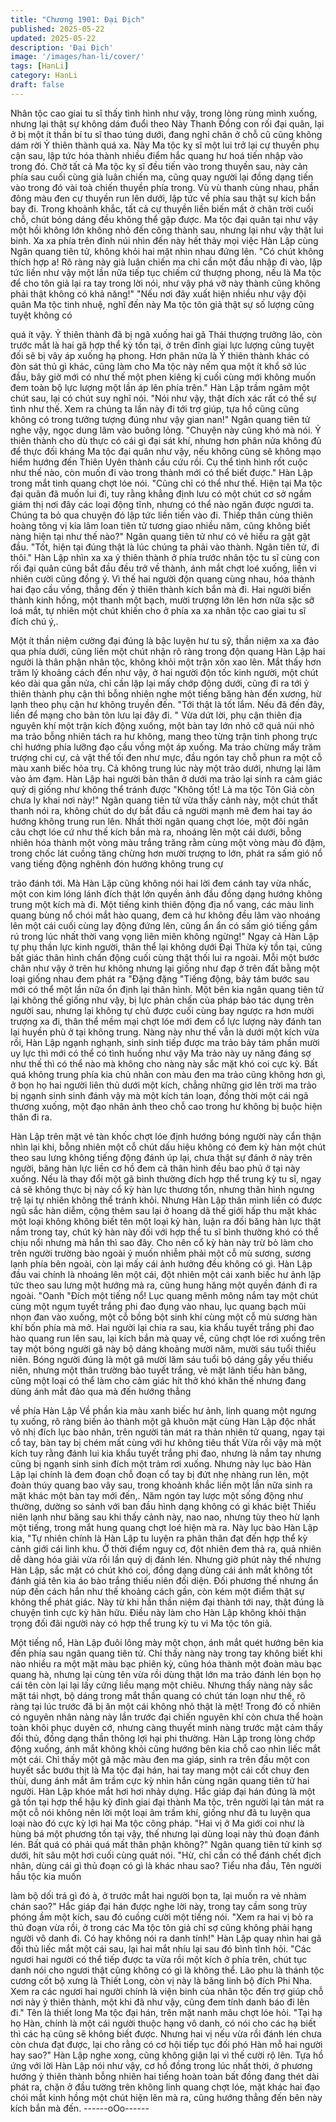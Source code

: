 ```yaml
---
title: "Chương 1901: Đại Địch"
published: 2025-05-22
updated: 2025-05-22
description: 'Đại Địch'
image: '/images/han-li/cover/'
tags: [HanLi]
category: HanLi
draft: false
---
```


Nhân tộc cao giai tu sĩ thấy tình hình như vậy, trong lòng rùng
mình xuống, nhưng lại thật sự không dám đuổi theo
Này Thanh Đồng con rối đại quân, lại ở bị một ít thần bí tu sĩ thao
túng dưới, đang nghỉ chân ở chỗ cũ cũng không dám rời Ỷ thiên
thành quá xa.
Này Ma tộc kỵ sĩ một lui trở lại cự thuyền phụ cận sau, lập tức
hóa thành nhiều điểm hắc quang hư hoá tiến nhập vào trong đó.
Chờ tất cả Ma tộc kỵ sĩ đều tiến vào trong thuyền sau, này cản
phía sau cuối cùng già luân chiến ma, cũng quay người lại đồng
dạng tiến vào trong đó vài toà chiến thuyền phía trong.
Vù vù thanh cùng nhau, phần đông màu đen cự thuyền run lên
dưới, lập tức về phía sau thật sự kích bắn bay đi. Trong khoảnh
khắc, tất cả cự thuyền liền biến mất ở chân trời cuối chỗ, chút
bóng dáng đều không thể gặp được.
Ma tộc đại quân tại như vậy một hồi không lớn không nhỏ đến
công thành sau, nhưng lại như vậy thật lui binh.
Xa xa phía trên đỉnh núi nhìn đến này hết thảy mọi việc Hàn Lập
cùng Ngân quang tiên tử, không khỏi hai mặt nhìn nhau đứng lên.
"Có chút không thích hợp a! Rõ ràng này già luân chiến ma chỉ
cần một đầu nhập đi vào, lập tức liền như vậy một lần nữa tiếp tục
chiếm cứ thượng phong, nếu là Ma tộc để cho tôn giả lại ra tay
trong lời nói, như vậy phá vỡ này thành cũng không phải thật
không có khả năng!"
"Nếu nơi đây xuất hiện nhiều như vậy đội quân Ma tộc tinh nhuệ,
nghĩ đến này Ma tộc tôn giả thật sự số lượng cũng tuyệt không có

quá ít vậy. Ỷ thiên thành đã bị ngã xuống hai gã Thái thượng
trưởng lão, còn trước mắt là hai gã hợp thể kỳ tồn tại, ở trên đỉnh
giai lực lượng cũng tuyệt đối sẽ bị vây áp xuống hạ phong. Hơn
phân nửa là Ỷ thiên thành khác có đòn sát thủ gì khác, cũng làm
cho Ma tộc này nếm qua một ít khổ sở lúc đầu, bây giờ mới có
như thế một phen kiêng kị cuối cùng mới không muốn đem toàn
bộ lực lượng một lần áp lên phía trên." Hàn Lập trầm ngâm một
chút sau, lại có chút suy nghĩ nói.
"Nói như vậy, thật đích xác rất có thể sự tình như thế. Xem ra
chúng ta lần này đi tới trợ giúp, tựa hồ cũng cũng không có trong
tưởng tượng đúng như vậy gian nan!" Ngân quang tiên tử nghe
vậy, ngọc dung lâm vào buông lỏng.
"Chuyện này cũng khó mà nói. Ỷ thiên thành cho dù thực có cái gì
đại sát khí, nhưng hơn phân nửa không đủ để thực đối kháng Ma
tộc đại quân như vậy, nếu không cũng sẽ không mạo hiểm hướng
đến Thiên Uyên thành cầu cứu rồi. Cụ thể tình hình rốt cuộc như
thế nào, còn muốn đi vào trong thành mới có thể biết được." Hàn
Lập trong mắt tinh quang chợt lóe nói.
"Cũng chỉ có thể như thế. Hiện tại Ma tộc đại quân đã muốn lui đi,
tuy rằng khẳng định lưu có một chút cơ sở ngầm giám thị nơi đây
các loại động tĩnh, nhưng có thể nào ngăn được ngươi ta. Chúng
ta bỏ qua chuyện đó lập tức liền tiến vào đi. Thiếp thân cùng thiên
hoàng tông vị kia lâm loan tiên tử tương giao nhiều năm, cũng
không biết nàng hiện tại như thế nào?" Ngân quang tiên tử như
có vẻ hiểu ra gật gật đầu.
"Tốt, hiện tại đúng thật là lúc chúng ta phải vào thành. Ngân tiên
tử, đi thôi." Hàn Lập nhìn xa xa ỷ thiên thành ở phía trước nhân
tộc tu sĩ cùng con rối đại quân cũng bắt đầu đều trở về thành, ánh
mắt chợt loé xuống, liền vi nhiên cười cũng đồng ý.
Vì thế hai người độn quang cùng nhau, hóa thành hai đạo cầu
vồng, thẳng đến ỷ thiên thành kích bắn mà đi.
Hai người biến thành kinh hồng, một thanh một bạch, mười
trượng lớn lên hơn nữa sặc sỡ loá mắt, tự nhiên một chút khiến
cho ở phía xa xa nhân tộc cao giai tu sĩ đích chú ý,.

Một ít thần niệm cường đại đúng là bậc luyện hư tu sỹ, thần niệm
xa xa đảo qua phía dưới, cũng liền một chút nhận rõ ràng trong
độn quang Hàn Lập hai người là thân phận nhân tộc, không khỏi
một trận xôn xao lên.
Mắt thấy hơn trăm lý khoảng cách đến như vậy, ở hai người độn
tốc kinh người, một chút kéo dài qua gần nửa, chỉ cần lặp lại mấy
chớp động dưới, cũng đi ra tới ỷ thiên thành phụ cận thì bỗng
nhiên nghe một tiếng băng hàn đến xương, hừ lạnh theo phụ cận
hư không truyền đến.
"Tới thật là tốt lắm. Nếu đã đến đây, liền để mạng cho bản tôn lưu
lại đây đi.
"
Vừa dứt lời, phụ cận thiên địa nguyên khí một trận kích động
xuống, một bàn tay lớn nhỏ cỡ quả núi nhỏ ma trảo bỗng nhiên
tách ra hư không, mang theo từng trận tinh phong trực chỉ hướng
phía lưỡng đạo cầu vồng một áp xuống.
Ma trảo chừng mấy trăm trượng chi cự, cả vật thể tối đen như
mực, đầu ngón tay chỗ phun ra một cỗ màu xanh biếc hỏa trụ.
Cả không trung lúc này một trảo dưới, nhưng lại lâm vào ảm đạm.
Hàn Lập hai người bản thân ở dưới ma trảo lại sinh ra cảm giác
quỷ dị giống như không thể tránh được
"Không tốt! Là ma tộc Tôn Giả còn chưa ly khai nơi này!" Ngân
quang tiên tử vừa thấy cảnh này, một chút thất thanh nói ra,
không chút do dự bắt đầu cả người mạnh mẽ đem hai tay áo
hướng không trung run lên.
Nhất thời ngân quang chợt lóe, một đôi ngân câu chợt lóe cứ như
thế kích bắn mà ra, nhoáng lên một cái dưới, bỗng nhiên hóa
thành một vòng màu trắng trăng rằm cùng một vòng màu đỏ đậm,
trong chốc lát cuồng tăng chừng hơn mười trượng to lớn, phát ra
sấm gió nổ vang tiếng động nghênh đón hướng không trung cự

trảo đánh tới.
Mà Hàn Lập cũng không nói hai lời đem cánh tay vừa nhấc, một
con kim lóng lánh đích thật lớn quyền ảnh đầu đồng dạng hướng
không trung một kích mà đi.
Một tiếng kinh thiên động địa nổ vang, các màu linh quang bùng
nổ chói mắt hào quang, đem cả hư không đều lâm vào nhoáng
lên một cái cuối cùng lay động đứng lên, cũng ẩn ẩn có sấm gió
tiếng gầm rú trong lúc nhất thời vang vọng liên miên không
ngừng!"
Ngay cả Hàn Lập tự phụ thần lực kinh người, thân thể lại không
dưới Đại Thừa kỳ tồn tại, cũng bất giác thân hình chấn động cuối
cùng thật thối lui ra ngoài.
Mỗi một bước chân như vậy ở trên hư không nhưng lại giống như
đạp ở trên đất bằng một loại giống nhau đem phát ra "Đặng đặng
"Tiếng động, bảy tám bước sau mới có thể một lần nữa ổn định lại
thân hình.
Một bên kia ngân quang tiên tử lại không thể giống như vậy, bị lực
phản chấn của pháp bảo tác dụng trên người sau, nhưng lại
không tự chủ được cuối cùng bay ngược ra hơn mười trượng xa
đi, thân thể mềm mại chợt lóe mới đem cổ lực lượng này đánh tan
lại huyền phù ở tại không trung.
Nàng này như thế vẫn là dưới một kích vừa rồi, Hàn Lập ngạnh
nghạnh, sinh sinh tiếp được ma trảo bảy tám phần mười uy lực thì
mới có thể có tình huống như vậy
Ma trảo này uy năng đáng sợ như thế thì có thể nào mà không
cho nàng này sắc mặt khó coi cực kỳ.
Bất quá không trung phía kia chủ nhân con màu đen ma trảo cũng
không hơn gì, ở bọn họ hai người liên thủ dưới một kích, chẳng
những giơ lên trời ma trảo bị ngạnh sinh sinh đánh vậy mà một
kích tán loạn, đồng thời một cái ngã thương xuống, một đạo nhân
ảnh theo chỗ cao trong hư không bị buộc hiện thân đi ra.

Hàn Lập trên mặt vẻ tàn khốc chợt lóe định hướng bóng người
này cẩn thận nhìn lại khi, bỗng nhiên một cỗ chút dấu hiệu không
có đem kỳ hàn một chút theo sau lưng không tiếng động đánh úp
lại, chưa thật sự đánh ở này trên người, băng hàn lực liền cơ hồ
đem cả thân hình đều bao phủ ở tại này xuống.
Nếu là thay đổi một gã bình thường đích hợp thể trung kỳ tu sĩ,
ngay cả sẽ không thực bị này cổ kỳ hàn lực thương tổn, nhưng
thân hình ngưng trệ lại tự nhiên không thể tránh khỏi.
Nhưng Hàn Lập thân mình liền có được ngũ sắc hàn diễm, cộng
thêm sau lại ở hoang dã thế giới hấp thu mặt khác một loại không
không biết tên một loại kỳ hàn, luận ra đối băng hàn lực thật nắm
trong tay, chút kỳ hàn này đối với hợp thể tu sĩ bình thường khó có
thể chịu nổi nhưng mà hắn thì sao đây.
Cho nên cổ kỳ hàn này trừ bỏ làm cho trên người trường bào
ngoài ý muốn nhiễm phải một cỗ mù sương, sương lạnh phía bên
ngoài, còn lại mấy cái ảnh hưởng đều không có gì.
Hàn Lập đầu vai chính là nhoáng lên một cái, đột nhiên một cái
xanh biếc hư ảnh lập tức theo sau lưng một hướng mà ra, cũng
hung hăng một quyền đánh đi ra ngoài.
"Oanh "Đích một tiếng nổ!
Lục quang mênh mông nắm tay một chút cùng một ngụm tuyết
trắng phi đao đụng vào nhau, lục quang bạch mũi nhọn đan vào
xuống, một cỗ bồng bột sinh khí cùng một cỗ mù sương hàn khí
bốn phía mà mở.
Hai người lại chia ra sau, kia khẩu tuyết trắng phi đao hào quang
run lên sau, lại kích bắn mà quay về, cũng chợt lóe rơi xuống trên
tay một bóng người gã này bộ dáng khoảng mười năm, mười sáu
tuổi thiếu niên.
Bóng người đúng là một gã mười lăm sáu tuổi bộ dáng gầy yếu
thiếu niên, nhưng một thân trường bào tuyết trắng, vẻ mặt lãnh
tiếu hàn băng, cũng một loại có thể làm cho cảm giác hít thở khó
khăn thế nhưng đang dùng ánh mắt đảo qua mà đến hướng thẳng

về phía Hàn Lập
Về phần kia màu xanh biếc hư ảnh, linh quang một ngưng tụ
xuống, rõ ràng biến ảo thành một gã khuôn mặt cùng Hàn Lập
độc nhất vô nhị đích lục bào nhân, trên người tản mát ra thản
nhiên tử quang, ngay tại cổ tay, bàn tay bị chém mất cùng với hư
không tiêu thất
Vừa rồi vậy mà một kích tuy rằng đánh lui kia khẩu tuyết trắng phi
đao, nhưng là nắm tay nhưng cũng bị ngạnh sinh sinh đích một
trảm rơi xuống.
Nhưng này lục bào Hàn Lập lại chính là đem đoạn chỗ đoạn cổ
tay bị đứt nhẹ nhàng run lên, một đoàn thúy quang bao vây sau,
trong khoảnh khắc liền một lần nữa sinh ra mặt khác một bàn tay
mới đến,.
Năm ngón tay lược một sống động như thường, dường so sánh
với ban đầu hình dạng không có gì khác biệt
Thiếu niên lạnh như băng sau khi thấy cảnh này, nao nao, nhưng
tùy theo hừ lạnh một tiếng, trong mắt hung quang chợt loé hiện
mà ra.
Này lục bào Hàn Lập kia, "Tự nhiên chính là Hàn Lập tu luyện ra
phân thân đạt đến hợp thể kỳ cảnh giới cái linh khu. Ở thời điểm
nguy cơ, đột nhiên đem thả ra, quả nhiên dễ dàng hóa giải vừa rồi
lần quỷ dị đánh lén.
Nhưng giờ phút này thế nhưng Hàn Lập, sắc mặt có chút khó coi,
đồng dạng dùng cái ánh mắt không tốt đánh giá tên kia áo bào
trắng thiếu niên đối diện.
Đối phương thế nhưng ẩn núp đến cách hắn như thế khoảng
cách gần, còn kém một điểm thật sự không thể phát giác. Này từ
khi hắn thần niệm đại thành tới nay, thật đúng là chuyện tình cực
kỳ hãn hữu.
Điều này làm cho Hàn Lập không khỏi thận trọng đối đãi người
này có hợp thể trung kỳ tu vi Ma tộc tôn giả.

Một tiếng nổ, Hàn Lập đuôi lông mày một chọn, ánh mắt quét
hướng bên kia đến phía sau ngân quang tiên tử.
Chỉ thấy nàng này trong tay không biết khi nào nhiều ra một mặt
màu bạc phiên kỳ, cũng hóa thành một đoàn màu bạc quang hà,
nhưng lại cùng tên vừa rồi dùng thật lớn ma trảo đánh lén bọn họ
cái tên còn lại lại lấy cứng liều mạng một chiêu.
Nhưng thấy nàng này sắc mặt tái nhợt, bộ dáng trong mắt thần
quang có chút tán loạn như thế, rõ ràng tại lúc trước đã bị ăn một
cái không nhỏ thật là mệt!
Trong đó cố nhiên có nguyên nhân nàng này lần trước đại chiến
nguyên khí còn chưa thể hoàn toàn khôi phục duyên cớ, nhưng
càng thuyết minh nàng trước mặt cảm thấy đối thủ, đồng dạng
thần thông lợi hại phi thường.
Hàn Lập trong lòng chớp động xuống, ánh mắt không khỏi cũng
hướng bên kia chỗ cao nhìn liếc mắt một cái.
Chỉ thấy một gã mặc màu đen ma giáp, sinh ra trên đầu một con
huyết sắc bướu thịt là Ma tộc đại hán, hai tay mang một cái cốt
chuy đen thùi, dung ánh mắt âm trầm cực kỳ nhìn hắn cùng ngân
quang tiên tử hai người.
Hàn Lập khóe mắt hơi hơi nhảy dựng.
Hắc giáp đại hán đúng là một gã tồn tại hợp thể hậu kỳ đỉnh giai
đại thành Ma tộc, trên người lại tản mát ra một cỗ nói không nên
lời một loại âm trầm khí, giống như đã tu luyện qua loại nào đó
cực kỳ lợi hại Ma tộc công pháp.
"Hai vị ở Ma giới coi như là hùng bá một phương tồn tại vậy, thế
nhưng lại dùng loại này thủ đoạn đánh lén. Bất quá có phải quá
mất thân phận không?" Ngân quang tiên tử kinh sợ dưới, hít sâu
một hơi cuối cùng quát nói.
"Hừ, chỉ cần có thể đánh chết địch nhân, dùng cái gì thủ đoạn có
gì là khác nhau sao? Tiểu nha đầu, Tên người hầu tộc kia muốn

làm bộ dối trá gì đó à, ở trước mắt hai người bọn ta, lại muốn ra
vẻ nhàm chán sao?" Hắc giáp đại hán được nghe lời này, trong
tay cầm song trùy phóng ầm một kích, sau đó cuồng cười một
tiếng nói.
"Xem ra hai vị bỏ ra thủ đoạn vừa rồi, ở trong các Ma tộc tôn giả
chỉ sợ cũng không phải hạng người vô danh đi. Có hay không nói
ra danh tính!" Hàn Lập quay nhìn hai gã đối thủ liếc mắt một cái
sau, lại hai mắt nhíu lại sau đó bình tĩnh hỏi.
"Các ngươi hai người có thể tiếp được ta vừa rồi một kích ở phía
trên, chút tục danh nói cho ngươi thật cũng không có gì là không
thể.
Lão phu là thánh tộc cương cốt bộ xưng là Thiết Long, còn vị này
là băng linh bộ đích Phi Nha. Xem ra các ngươi hai người chính là
viện binh của nhân tộc đến trợ giúp chỗ nơi này ỷ thiên thành, một
khi đã như vậy, cũng đem tính danh báo đi lên đi." Tên là thiết
long Ma tộc đại hán, trên mặt nanh mâu chợt lóe hỏi.
"Tại hạ họ Hàn, chính là một cái người thuộc hạng vô danh, có nói
cho các hạ biết thì các hạ cũng sẽ không biết được. Nhưng hai vị
nếu vừa rồi đánh lén chưa còn chưa đạt được, lại cho rằng có cơ
hội tiếp tục đối phó Hàn mỗ hai người hay sao?" Hàn Lập nghe
xong, cũng không giận lại vì thế cười rộ lên.
Tựa hồ ứng với lời Hàn Lập nói như vậy, cơ hồ đồng trong lúc
nhất thời, ở phương hướng ỷ thiên thành bỗng nhiên hai tiếng
hoàn toàn bất đồng đang thét dài phát ra, chặn ở đầu tường trên
không linh quang chợt lóe, mặt khác hai đạo chói mắt kinh hồng
một chút hiện lên mà ra, cũng hướng thẳng đến bên này kích bắn
mà đến.
------oOo------
